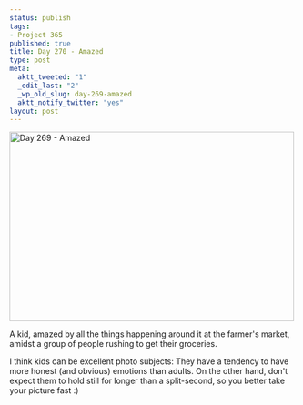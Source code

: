 ```yaml
--- 
status: publish
tags: 
- Project 365
published: true
title: Day 270 - Amazed
type: post
meta: 
  aktt_tweeted: "1"
  _edit_last: "2"
  _wp_old_slug: day-269-amazed
  aktt_notify_twitter: "yes"
layout: post
---
```

<a href="http://www.flickr.com/photos/freeed/6191003154/" title="Day 269 - Amazed by Fred​, on Flickr"><img src="http://farm7.static.flickr.com/6173/6191003154_67a4e9b0a1.jpg" width="500" height="333" alt="Day 269 - Amazed"/></a>

A kid, amazed by all the things happening around it at the farmer's market, amidst a group of people rushing to get their groceries.

I think kids can be excellent photo subjects: They have a tendency to have more honest (and obvious) emotions than adults. On the other hand, don't expect them to hold still for longer than a split-second, so you better take your picture fast :)

